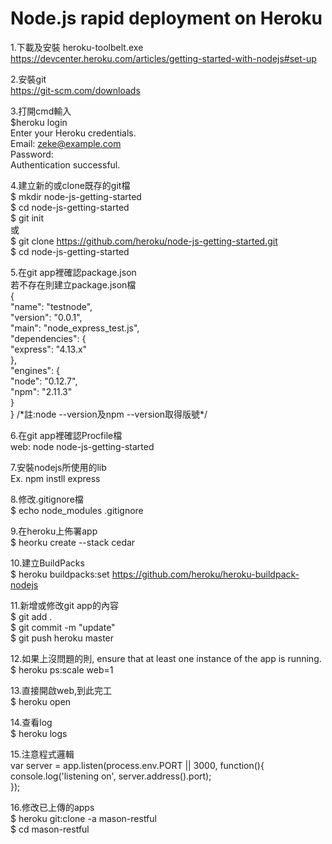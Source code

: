 Node.js rapid deployment on Heroku
=================================  
1.下載及安裝 heroku-toolbelt.exe    
    https://devcenter.heroku.com/articles/getting-started-with-nodejs#set-up  
    
2.安裝git  
    https://git-scm.com/downloads  
    
3.打開cmd輸入  
    $heroku login  
    Enter your Heroku credentials.  
    Email: zeke@example.com  
    Password:  
    Authentication successful.  
    
4.建立新的或clone既存的git檔  
  $ mkdir node-js-getting-started  
  $ cd node-js-getting-started  
  $ git init  
  或  
  $ git clone https://github.com/heroku/node-js-getting-started.git  
  $ cd node-js-getting-started  
    
5.在git app裡確認package.json  
  若不存在則建立package.json檔  
	{  
	"name": "testnode",  
	"version": "0.0.1",  
	"main": "node_express_test.js",  
	"dependencies": {  
		"express": "4.13.x"  
		},  
	"engines": {  
		"node": "0.12.7",  
		"npm": "2.11.3"  
		}  
	}
  /\*註:node --version及npm --version取得版號\*/  
    
6.在git app裡確認Procfile檔  
  web: node node-js-getting-started  
    
7.安裝nodejs所使用的lib  
  Ex. npm instll express  
    
8.修改.gitignore檔  
  $ echo node_modules  .gitignore  
    
9.在heroku上佈署app  
  $ heorku create --stack cedar  
    
10.建立BuildPacks  
  $ heroku buildpacks:set https://github.com/heroku/heroku-buildpack-nodejs  
    
11.新增或修改git app的內容  
  $ git add .  
  $ git commit -m "update"  
  $ git push heroku master  
    
12.如果上沒問題的則, ensure that at least one instance of the app is running.  
  $ heroku ps:scale web=1  
    
13.直接開啟web,到此完工  
  $ heroku open  
    
14.查看log  
  $ heroku logs  
    
15.注意程式邏輯  
	var server = app.listen(process.env.PORT || 3000, function(){  
		console.log('listening on', server.address().port);  
	}); 

16.修改已上傳的apps  
  $ heroku git:clone -a mason-restful  
  $ cd mason-restful  
